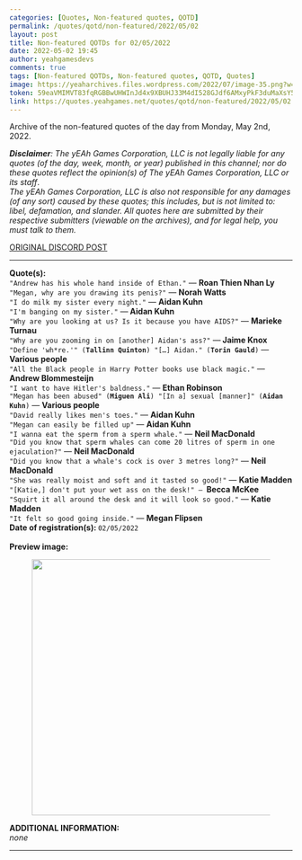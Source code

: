 ```yaml
---
categories: [Quotes, Non-featured quotes, QOTD]
permalink: /quotes/qotd/non-featured/2022/05/02
layout: post
title: Non-featured QOTDs for 02/05/2022
date: 2022-05-02 19:45
author: yeahgamesdevs
comments: true
tags: [Non-featured QOTDs, Non-featured quotes, QOTD, Quotes]
image: https://yeaharchives.files.wordpress.com/2022/07/image-35.png?w=890
token: 59eaVMIMVT83fqRGBBwUHWInJd4x9XBUHJ33M4dI528GJdf6AMxyPkF3duMaXsY5uhepUVh54fCrVgTuRPDBiW76oxICotSI4Qxmg1XRVZZEKHVZXOQF32cJHxnWD2pZ28KSxusSTXqP
link: https://quotes.yeahgames.net/quotes/qotd/non-featured/2022/05/02
---
```

<!-- wp:paragraph -->
<p>Archive of the non-featured quotes of the day from Monday, May 2nd, 2022. </p>
<!-- /wp:paragraph -->

<!-- wp:paragraph -->
<p><em><strong>Disclaimer</strong>: The yEAh Games Corporation, LLC is not legally liable for any quotes (of the day, week, month, or year) published in this channel; nor do these quotes reflect the opinion(s) of The yEAh Games Corporation, LLC or its staff</em>.<br><em>The yEAh Games Corporation, LLC is also not responsible for any damages (of any sort) caused by these quotes; this includes, but is not limited to: libel, defamation, and slander. All quotes here are submitted by their respective submitters (viewable on the archives), and for legal help, you must talk to them.</em><br><a href="https://cdn.discordapp.com/attachments/958100064079839303/964566123628609628/unknown.png"></a></p>
<!-- /wp:paragraph -->

<!-- wp:buttons {"layout":{"type":"flex","justifyContent":"left"}} -->
<div class="wp-block-buttons"><!-- wp:button {"textColor":"vivid-cyan-blue","align":"center","style":{"border":{"radius":"18px"}},"className":"is-style-fill"} -->
<div class="wp-block-button aligncenter is-style-fill"><a class="wp-block-button__link has-vivid-cyan-blue-color has-text-color wp-element-button" href="https://discord.com/channels/887052880782176266/958100064079839303/970796212917796904" style="border-radius:18px;">ORIGINAL DISCORD POST</a></div>
<!-- /wp:button --></div>
<!-- /wp:buttons -->

<!-- wp:separator {"align":"center","className":"is-style-wide"} -->
<hr class="wp-block-separator aligncenter has-alpha-channel-opacity is-style-wide" />
<!-- /wp:separator -->

<!-- wp:paragraph -->
<p><strong>Quote(s): </strong><br><code>"Andrew has his whole hand inside of Ethan."</code> — <strong>Roan Thien Nhan Ly</strong><br><code>"Megan, why are you drawing its penis?"</code> — <strong>Norah Watts</strong><br><code>"I do milk my sister every night."</code> — <strong>Aidan Kuhn</strong><br><code>"I'm banging on my sister."</code> —<strong> Aidan Kuhn</strong><br><code>"Why are you looking at us? Is it because you have AIDS?"</code> — <strong>Marieke Turnau</strong><br><code>"Why are you zooming in on [another] Aidan's ass?"</code> —<strong> Jaime Knox<em> </em></strong><br><code>"Define 'wh*re.'" (<strong>Tallinn Quinton</strong>) "[…] Aidan." (<strong>Torin Gauld</strong>)</code> —<strong> Various people</strong> <br><code>"All the Black people in Harry Potter books use black magic."</code> — <strong>Andrew Blommesteijn <br></strong><code>"I want to have Hitler's baldness."</code> — <strong>Ethan Robinson</strong> <br><code>"Megan has been abused" (<strong>Miguen Ali</strong>) "[In a] sexual [manner]" (<strong>Aidan Kuhn</strong>)</code> — <strong>Various people </strong><br><code>"David really likes men's toes."</code> — <strong>Aidan Kuhn </strong><br><code>"Megan can easily be filled up"</code> — <strong>Aidan Kuhn</strong> <br><code>"I wanna eat the sperm from a sperm whale."</code> — <strong>Neil MacDonald </strong><br><code>"Did you know that sperm whales can come 20 litres of sperm in one ejaculation?"</code> — <strong>Neil MacDonald </strong><br><code>"Did you know that a whale's cock is over 3 metres long?"</code> — <strong>Neil MacDonald</strong><br><code>"She was really moist and soft and it tasted so good!"</code> — <strong>Katie Madden</strong><br><code>"[Katie,] don't put your wet ass on the desk!" — </code><strong>Becca McKee</strong><code><br>"Squirt it all around the desk and it will look so good."</code> — <strong>Katie Madden</strong><br><code>"It felt so good going inside."</code> — <strong>Megan Flipsen</strong><br><strong>Date of registration(s): </strong><code>02/05/2022</code> <code><br></code><br><strong>Preview image:</strong></p>
<!-- /wp:paragraph -->

<!-- wp:image {"id":825,"width":456,"height":456,"sizeSlug":"large","linkDestination":"none"} -->
<figure class="wp-block-image size-large is-resized"><img src="https://yeaharchives.files.wordpress.com/2022/07/image-35.png?w=890" alt="" class="wp-image-825" width="456" height="456" /></figure>
<!-- /wp:image -->

<!-- wp:paragraph -->
<p><strong>ADDITIONAL INFORMATION:</strong><br><em>none</em></p>
<!-- /wp:paragraph -->

<!-- wp:separator {"className":"is-style-wide"} -->
<hr class="wp-block-separator has-alpha-channel-opacity is-style-wide" />
<!-- /wp:separator -->
